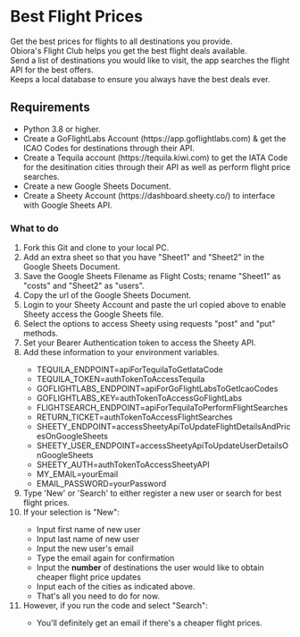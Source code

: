 <h1>Best Flight Prices</h1>
Get the best prices for flights to all destinations you provide.<br>
Obiora's Flight Club helps you get the best flight deals available.<br>
Send a list of destinations you would like to visit, the app searches the flight API for the best offers.<br>
Keeps a local database to ensure you always have the best deals ever.

<h2>Requirements</h2>
<ul>
  <li>Python 3.8 or higher.</li>
  <li>Create a GoFlightLabs Account (https://app.goflightlabs.com) & get the ICAO Codes for destinations through their API.</li>
  <li>Create a Tequila account (https://tequila.kiwi.com) to get the IATA Code for the desitination cities through their API as well as perform flight price searches.</li>
  <li>Create a new Google Sheets Document.</li>
  <li>Create a Sheety Account (https://dashboard.sheety.co/) to interface with Google Sheets API.</li>
</ul>

<h3>What to do</h3>
<ol>
  <li>Fork this Git and clone to your local PC.</li>
  <li>Add an extra sheet so that you have "Sheet1" and "Sheet2" in the Google Sheets Document.</li>
  <li>Save the Google Sheets Filename as Flight Costs; rename "Sheet1" as "costs" and "Sheet2" as "users".</li>
  <li>Copy the url of the Google Sheets Document.</li>
  <li>Login to your Sheety Account and paste the url copied above to enable Sheety access the Google Sheets file.</li>
  <li>Select the options to access Sheety using requests "post" and "put" methods.</li>
  <li>Set your Bearer Authentication token to access the Sheety API.</li>
  <li>Add these information to your environment variables.</li>
  <ul>
    <li>TEQUILA_ENDPOINT=apiForTequilaToGetIataCode</li>
    <li>TEQUILA_TOKEN=authTokenToAccessTequila</li>
    <li>GOFLIGHTLABS_ENDPOINT=apiForGoFlightLabsToGetIcaoCodes</li>
    <li>GOFLIGHTLABS_KEY=authTokenToAccessGoFlightLabs</li>
    <li>FLIGHTSEARCH_ENDPOINT=apiForTequilaToPerformFlightSearches</li>
    <li>RETURN_TICKET=authTokenToAccessFlightSearches</li>
    <li>SHEETY_ENDPOINT=accessSheetyApiToUpdateFlightDetailsAndPricesOnGoogleSheets</li>
    <li>SHEETY_USER_ENDPOINT=accessSheetyApiToUpdateUserDetailsOnGoogleSheets</li>
    <li>SHEETY_AUTH=authTokenToAccessSheetyAPI</li>
    <li>MY_EMAIL=yourEmail</li>
    <li>EMAIL_PASSWORD=yourPassword</li>
  </ul>
  <li>Type 'New' or 'Search' to either register a new user or search for best flight prices.</li>
  <li>If your selection is "New":</li>
  <ul>
    <li>Input first name of new user</li>
    <li>Input last name of new user</li>
    <li>Input the new user's email</li>
    <li>Type the email again for confirmation</li>
    <li>Input the <strong>number</strong> of destinations the user would like to obtain cheaper flight price updates</li>
    <li>Input each of the cities as indicated above.</li>
    <li>That's all you need to do for now.</li>
  </ul>
  <li>However, if you run the code and select "Search":</li>
  <ul>
    <li>You'll definitely get an email if there's a cheaper flight prices.</li>
  </ul>
</ol>


